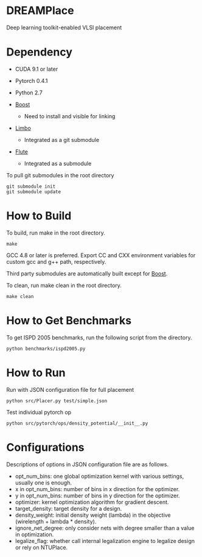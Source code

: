 # DREAMPlace
Deep learning toolkit-enabled VLSI placement

# Dependency 

- CUDA 9.1 or later

- Pytorch 0.4.1

- Python 2.7

- [Boost](www.boost.org)
    - Need to install and visible for linking

- [Limbo](https://github.com/limbo018/Limbo)
    - Integrated as a git submodule

- [Flute](https://doi.org/10.1109/TCAD.2007.907068)
    - Integrated as a submodule

To pull git submodules in the root directory
```
git submodule init
git submodule update
```

# How to Build 

To build, run make in the root directory. 
```
make 
```
GCC 4.8 or later is preferred. 
Export CC and CXX environment variables for custom gcc and g++ path, respectively. 

Third party submodules are automatically built except for [Boost](www.boost.org).

To clean, run make clean in the root directory. 
```
make clean
```

# How to Get Benchmarks

To get ISPD 2005 benchmarks, run the following script from the directory. 
```
python benchmarks/ispd2005.py
```

# How to Run

Run with JSON configuration file for full placement 
```
python src/Placer.py test/simple.json
```

Test individual pytorch op
```
python src/pytorch/ops/density_potential/__init__.py
```

# Configurations

Descriptions of options in JSON configuration file are as follows. 
- opt_num_bins: one global optimization kernel with various settings, usually one is enough. 
- x in opt_num_bins: number of bins in x direction for the optimizer. 
- y in opt_num_bins: number of bins in y direction for the optimizer. 
- optimizer: kernel optimization algorithm for gradient descent. 
- target_density: target density for a design. 
- density_weight: initial density weight (lambda) in the objective (wirelength + lambda * density). 
- ignore_net_degree: only consider nets with degree smaller than a value in optimization. 
- legalize_flag: whether call internal legalization engine to legalize design or rely on NTUPlace.  
